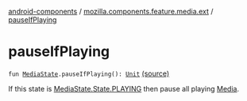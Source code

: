 [android-components](../index.md) / [mozilla.components.feature.media.ext](index.md) / [pauseIfPlaying](./pause-if-playing.md)

# pauseIfPlaying

`fun `[`MediaState`](../mozilla.components.browser.state.state/-media-state/index.md)`.pauseIfPlaying(): `[`Unit`](https://kotlinlang.org/api/latest/jvm/stdlib/kotlin/-unit/index.html) [(source)](https://github.com/mozilla-mobile/android-components/blob/master/components/feature/media/src/main/java/mozilla/components/feature/media/ext/MediaState.kt#L126)

If this state is [MediaState.State.PLAYING](../mozilla.components.browser.state.state/-media-state/-state/-p-l-a-y-i-n-g.md) then pause all playing [Media](../mozilla.components.concept.engine.media/-media/index.md).

